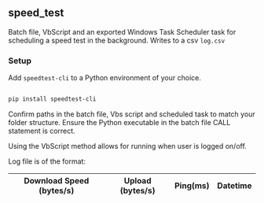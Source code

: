 ## speed_test

Batch file, VbScript and an exported Windows Task Scheduler task for scheduling a speed test in the background.
Writes to a csv ```log.csv```

### Setup

Add ```speedtest-cli``` to a Python environment of your choice.

```bash

pip install speedtest-cli

```

Confirm paths in the batch file, Vbs script and scheduled task to match your folder structure. Ensure the Python executable in the batch file CALL statement is correct.

Using the VbScript method allows for running when user is logged on/off.

Log file is of the format:

|Download Speed (bytes/s)|Upload (bytes/s)|Ping(ms)|Datetime|
|------------------------|-----------------|--------|--------|